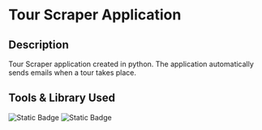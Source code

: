 # Tour Scraper Application
## Description
Tour Scraper application created in python. 
The application automatically sends emails when a tour takes place.

## Tools & Library Used
![Static Badge](https://img.shields.io/badge/Python-FFD43B?style=for-the-badge&logo=python&logoColor=blue)
![Static Badge](	https://img.shields.io/badge/Sqlite-003B57?style=for-the-badge&logo=sqlite&logoColor=white)
